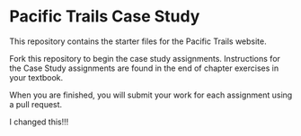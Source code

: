 # Pacific Trails Case Study
This repository contains the starter files for the Pacific Trails website.  

Fork this repository to begin the case study assignments. Instructions for the Case Study assignments are found in the end of chapter exercises in your textbook.

When you are finished, you will submit your work for each assignment using a pull request.  

I changed this!!!
